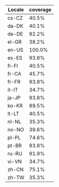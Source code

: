 ﻿| Locale | coverage |
| ------ | -------- |
| cs-CZ | 40.5% |
| da-DK | 40.1% |
| de-DE | 92.2% |
| el-GR | 38.2% |
| en-US | 100.0% |
| es-ES | 93.8% |
| fi-FI | 40.5% |
| fr-CA | 45.7% |
| fr-FR | 93.8% |
| it-IT | 34.7% |
| ja-JP | 93.8% |
| ko-KR | 89.5% |
| lt-LT | 40.5% |
| nl-NL | 35.3% |
| no-NO | 39.6% |
| pl-PL | 74.6% |
| pt-BR | 93.8% |
| ru-RU | 91.9% |
| vi-VN | 34.7% |
| zh-CN | 75.1% |
| zh-TW | 35.3% |
